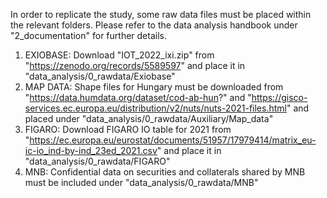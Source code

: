 In order to replicate the study, some raw data files must be placed within the relevant folders. Please refer to the data analysis handbook under "2_documentation" for further details.

1) EXIOBASE: Download "IOT_2022_ixi.zip" from "https://zenodo.org/records/5589597" and place it in "data_analysis/0_rawdata/Exiobase"
2) MAP DATA: Shape files for Hungary must be downloaded from "https://data.humdata.org/dataset/cod-ab-hun?" and "https://gisco-services.ec.europa.eu/distribution/v2/nuts/nuts-2021-files.html" and placed under "data_analysis/0_rawdata/Auxiliary/Map_data"
3) FIGARO: Download FIGARO IO table for 2021 from "https://ec.europa.eu/eurostat/documents/51957/17979414/matrix_eu-ic-io_ind-by-ind_23ed_2021.csv" and place it in "data_analysis/0_rawdata/FIGARO"
4) MNB: Confidential data on securities and collaterals shared by MNB must be included under "data_analysis/0_rawdata/MNB"
